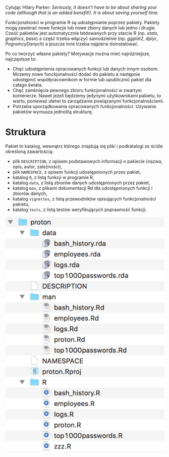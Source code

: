 Cytując Hilary Parker: *Seriously, it doesn’t have to be about sharing your code (although that is an added benefit!). It is about saving yourself time.*

Funkcjonalności w programie R są udostępnianie poprzez pakiety. Pakiety mogą zawierać nowe funkcje lub nowe zbiory danych lub jedno i drugie.
Cześć pakietów jest automatycznie łatdowanych przy starcie R (np. *stats*, *graphics*, *base*) a część trzeba włączyć samodzielnie (np. *ggplot2*, *dplyr*, *PogromcyDanych*) a jeszcze inne trzeba najpierw doinstalować.

Po co tworzyć własne pakiety? Motywacje można mieć najróżniejsze, najczęstsze to:

* Chęć udostępnienia opracowanych funkcji lub danych innym osobom. Możemy nowe funckjonalności dodać do pakietu a następnie udostępnić współpracownikom w formie lub upublicznić pakiet dla całago świata.
* Chęć zamknięcia pewnego zbioru funkcjonalności w zwartym kontenerze. Nawet jeżeli będziemy jedynymi użytkownikami pakietu, to warto, ponieważ ułatwi to zarządzanie powiązanymi funkcjonalnościami.
* Potrzeba uporządkowania opracowanych funkcjonalności. Używanie pakietów wymusza jednolitą strukturę.


# Struktura

Pakiet to katalog, wewnątrz którego znajdują się pliki i podkatalogi ze ściśle określoną zawartością:

- plik `DESCRIPTION`, z opisem podstawowych informacji o pakiecie (nazwa, opis, autor, zależności),
- plik `NAMESPACE`, z opisem funkcji udostępnionych przez pakiet,
- katalog `R`, z listą funkcji w programie R,
- katalog `data`, z listą zbiorów danych udostępnionych przez pakiet,
- katalog `man`, z plikami dokumentacji Rd dla udostępnionych funkcji i zbiorów danych,
- katalog `vignettes`, z listą przewodników opisujących funkcjonalności pakietu,
- katalog `tests`, z listą testów weryfikujących poprawność funkcji.

![Struktura przykładowego pakietu proton](grafika/struktura.png)




